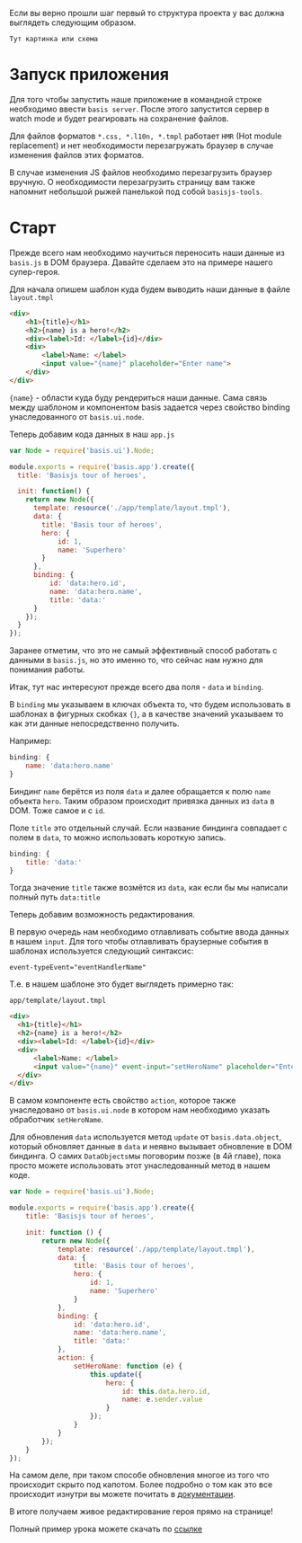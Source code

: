 Если вы верно прошли шаг первый то структура проекта у вас должна выглядеть следующим образом.

`Тут картинка или схема`

# Запуск приложения

Для того чтобы запустить наше приложение в командной строке необходимо ввести `basis server`.
После этого запустится сервер в watch mode и будет реагировать на сохранение файлов.

Для файлов форматов `*.css, *.l10n, *.tmpl` работает `HMR` (Hot module replacement)  и нет необходимости перезагружать браузер в случае изменения файлов этих форматов.

В случае изменения JS файлов необходимо перезагрузить браузер вручную. О необходимости перезагрузить страницу вам также напомнит  небольшой рыжей панелькой под собой `basisjs-tools`.

# Старт

Прежде всего нам необходимо научиться переносить наши данные из `basis.js` в DOM браузера. Давайте сделаем это на примере нашего супер-героя.

Для начала опишем шаблон куда будем выводить наши данные в файле `layout.tmpl`


```html
<div>
    <h1>{title}</h1>
    <h2>{name} is a hero!</h2>
    <div><label>Id: </label>{id}</div>
    <div>
        <label>Name: </label>
        <input value="{name}" placeholder="Enter name">
    </div>
</div>
```

`{name}` - области куда буду рендериться наши данные.
Сама связь между шаблоном и компонентом basis задается через свойство binding унаследованного от `basis.ui.node`.

Теперь добавим кода данных в наш `app.js`

```js
var Node = require('basis.ui').Node;

module.exports = require('basis.app').create({
  title: 'Basisjs tour of heroes',

  init: function() {
    return new Node({
      template: resource('./app/template/layout.tmpl'),
      data: {
        title: 'Basis tour of heroes',
        hero: {
            id: 1,
            name: 'Superhero'
        }
      },
      binding: {
          id: 'data:hero.id',
          name: 'data:hero.name',
          title: 'data:'
      }
    });
  }
});
```

Заранее отметим, что это не самый эффективный способ работать с данными в `basis.js`, но это именно то, что сейчас нам нужно для понимания работы.

Итак, тут нас интересуют прежде всего два поля - `data` и `binding`.

В `binding` мы указываем в ключах объекта то, что будем использовать в шаблонах в фигурных скобках `{}`, а в качестве значений указываем то как эти данные непосредственно получить.

Например:

```js
binding: {
    name: 'data:hero.name'
}
```

Биндинг `name` берётся из поля `data` и далее обращается к полю `name` объекта `hero`. Таким образом происходит привязка данных из `data` в DOM. Тоже самое и с `id`.

Поле `title` это отдельный случай. Если название биндинга совпадает с полем в `data`, то можно использовать короткую запись.

```js
binding: {
    title: 'data:'
}
```

Тогда значение `title` также возмётся из `data`, как если бы мы написали полный путь `data:title`

Теперь добавим возможность редактирования.

В первую очередь нам необходимо отлавливать событие ввода данных в нашем `input`. Для того чтобы отлавливать браузерные события в шаблонах используется следующий синтаксис:

```
event-typeEvent="eventHandlerName"
```

Т.e. в нашем шаблоне это будет выглядеть примерно так:

`app/template/layout.tmpl`
```html
<div>
  <h1>{title}</h1>
  <h2>{name} is a hero!</h2>
  <div><label>Id: </label>{id}</div>
  <div>
      <label>Name: </label>
      <input value="{name}" event-input="setHeroName" placeholder="Enter name">
  </div>
</div>
```

В самом компоненте есть свойство `action`, которое также унаследовано от `basis.ui.node` в котором нам необходимо указать обработчик `setHeroName`.

Для обновления `data` используется метод `update` от `basis.data.object`, который обновляет данные в `data` и неявно вызывает обновление в DOM биндинга. О самих `DataObjects`мы поговорим позже (в 4й главе), пока просто можете использовать этот унаследованный метод в нашем коде.

```js
var Node = require('basis.ui').Node;

module.exports = require('basis.app').create({
    title: 'Basisjs tour of heroes',

    init: function () {
        return new Node({
            template: resource('./app/template/layout.tmpl'),
            data: {
                title: 'Basis tour of heroes',
                hero: {
                    id: 1,
                    name: 'Superhero'
                }
            },
            binding: {
                id: 'data:hero.id',
                name: 'data:hero.name',
                title: 'data:'
            },
            action: {
                setHeroName: function (e) {
                    this.update({
                        hero: {
                            id: this.data.hero.id,
                            name: e.sender.value
                        }
                    });
                }
            }
        });
    }
});

```

На самом деле, при таком способе обновления многое из того что происходит скрыто под капотом. Более подробно о том как это все происходит изнутри вы можете почитать в [документации](https://github.com/basisjs/articles/blob/master/ru-RU/tutorial/part1/index.md#Биндинги-и-действия).

В итоге получаем живое редактирование героя прямо на странице!

Полный пример урока можете скачать по [ссылке](https://github.com/prostoandrei/basis-tour-of-heroes/tree/part2)

